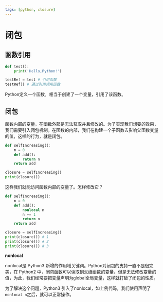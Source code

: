 ```yaml
---
tags: [python, closure]
---
```

# 闭包

## 函数引用

```python
def test():
    print('Hello,Python!')

testRef = test # 引用函数
testRef() # 通过引用调用函数
```

Python定义一个函数，相当于创建了一个变量，引用了该函数。

## 闭包

函数内部的变量，在函数外部是无法获取并且修改的。为了实现我们想要的效果，我们需要引入闭包机制。在函数的内部，我们在构建一个子函数去影响父函数变量的值，这样的行为，就是闭包。

```python
def selfIncreasing():
    n = 0
    def add():
        return n
    return add

closure = selfIncreasing()
print(closure())
```

这样我们就能访问函数内部的变量了。怎样修改它？

```python
def selfIncreasing():
    n = 0
    def add():
        nonlocal n
        n += 1
        return n
    return add

closure = selfIncreasing()
print(closure()) # 1
print(closure()) # 2
print(closure()) # 3
```

**nonlocal**

nonlocal是 Python3 新增的作用域关键词。Python对闭包的支持一直不是很完美，在 Python2 中，闭包函数可以读取到父级函数的变量，但是无法修改变量的值，为此，我们经常要把变量声明为global全局变量，这样就打破了闭包的性质。

为了解决这个问题，Python3 引入了nonlocal，如上例代码，我们使用声明了`nonlocal n`之后，就可以正常操作。
